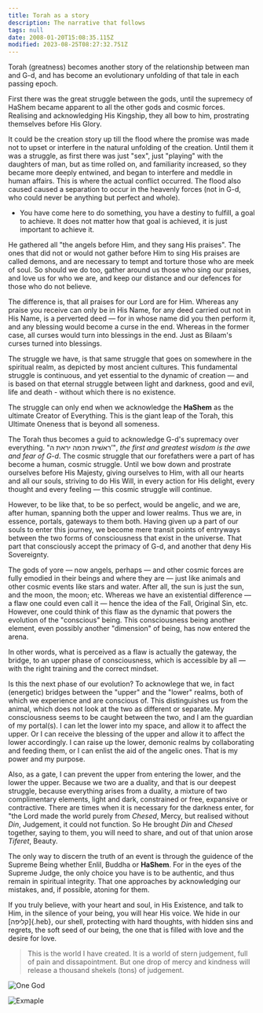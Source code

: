 ```yaml
---
title: Torah as a story
description: The narrative that follows
tags: null
date: 2008-01-20T15:08:35.115Z
modified: 2023-08-25T08:27:32.751Z
---
```


Torah (greatness) becomes another story of the relationship between man and G-d, and has become an evolutionary unfolding of that tale in each passing epoch.

First there was the great struggle between the gods, until the supremecy of HaShem became apparent to all the other gods and cosmic forces. Realising and acknowledging His Kingship, they all bow to him, prostrating themselves before His Glory.

It could be the creation story up till the flood where the promise was made not to upset or interfere in the natural unfolding of the creation. Until them it was a struggle, as first there was just "sex", just "playing" with the daughters of man, but as time rolled on, and familiarity increased, so they became more deeply entwined, and began to interfere and meddle in human affairs. This is where the actual conflict occurred. The flood also caused caused a separation to occur in the heavenly forces (not in G-d, who could never be anything but perfect and whole).

- You have come here to do something, you have a destiny to fulfill, a goal to achieve. It does not matter how that goal is achieved, it is just important to achieve it.

He gathered all "the angels before Him, and they sang His praises". The ones that did not or would not gather before Him to sing His praises are called demons, and are necessary to tempt and torture those who are meek of soul. So should we do too, gather around us those who sing our praises, and love us for who we are, and keep our distance and our defences for those who do not believe.

The difference is, that all praises for our Lord are for Him. Whereas any praise you receive can only be in His Name, for any deed carried out not in His Name, is a perverted deed &mdash; for in whose name did you then perform it, and any blessing would become a curse in the end. Whereas in the former case, all curses would turn into blessings in the end. Just as Bilaam's curses turned into blessings.

The struggle we have, is that same struggle that goes on somewhere in the spiritual realm, as depicted by most ancient cultures. This fundamental struggle is continuous, and yet essential to the dynamic of creation &mdash; and is based on that eternal struggle between light and darkness, good and evil, life and death - without which there is no existence.

The struggle can only end when we acknowledge the **HaShem** as the ultimate Creator of Everything. This is the giant leap of the Torah, this Ultimate Oneness that is beyond all someness.

The Torah thus becomes a guid to acknowledge G-d's supremacy over everything. "ראשׁית חכמה יראת ה’", _the first and greatest wisdom is the awe and fear of G-d_. The cosmic struggle that our forefathers were a part of has become a human, cosmic struggle. Until we bow down and prostrate ourselves before His Majesty, giving ourselves to Him, with all our hearts and all our souls, striving to do His Will, in every action for His delight, every thought and every feeling &mdash; this cosmic struggle will continue.

However, to be like that, to be so perfect, would be angelic, and we are, after human, spanning both the upper and lower realms.  Thus we are, in essence, portals, gateways to them both. Having given up a part of our souls to enter this journey,  we become mere transit points of entryways between the two forms of consciousness that exist in the universe. That part that consciously accept the primacy of G-d, and another that deny His Sovereignty.

The gods of yore &mdash; now angels, perhaps &mdash; and other cosmic forces are fully emodied in their beings and where they are &mdash; just like animals and other cosmic events like stars and water. After all, the sun is just the sun, and the moon, the moon; etc. Whereas we have an existential difference &mdash; a flaw one could even call it &mdash; hence the idea of the Fall, Original Sin, etc. However, one could think of this flaw as the dynamic that powers the evolution of the "conscious" being. This consciousness being another element, even possibly another "dimension" of being, has now entered the arena.

In other words, what is perceived as a flaw is actually the gateway, the bridge, to an upper phase of consciousness, which is accessible by all &mdash; with the right training and the correct mindset.

Is this the next phase of our evolution? To acknowlege that we, in fact (energetic) bridges between the "upper" and the "lower" realms, both of which we experience and are conscious of. This distinguishes us from the animal, which does not look at the two as different or separate. My consciousness seems to be caught between the two, and I am the guardian of my portal(s). I can let the lower into my space, and allow it to affect the upper. Or I can receive the blessing of the upper and allow it to affect the lower accordingly. I can raise up the lower, demonic realms by collaborating and feeding them, or I can enlist the aid of the angelic ones. That is my power and my purpose.

Also, as a gate, I can prevent the upper from entering the lower, and the lower the upper. Because we two are a duality, and that is our deepest struggle, because everything arises from a duality, a mixture of two complimentary elements, light and dark, constrained or free, expansive or contractive. There are times when it is necessary for the darkness enter, for "the Lord made the world purely from _Chesed_, Mercy, but realised without _Din_, Judgement, it could not function. So He brought _Din_ and _Chesed_ together, saying to them, you will need to share, and out of that union arose _Tiferet_, Beauty.

The only way to discern the truth of an event is through the guidence of the Supreme Being whether Enlil, Buddha or **HaShem**. For in the eyes of the Supreme Judge, the only choice you have is to be authentic, and thus remain in spiritual integrity. That one approaches by acknowledging our mistakes, and, if possible, atoning for them.

If you truly believe, with your heart and soul, in His Existence, and talk to Him, in the silence of your being, you will hear His voice. We hide in our [קליפה]{.heb}, our shell, protecting with hard thoughts, with hidden sins and regrets, the soft seed of our being, the one that is filled with love and the desire for love.

> This is the world I have created. It is a world of stern judgement, full of pain and dissapointment. But one drop of mercy and kindness will release a thousand shekels (tons) of judgement.

![One God](/posts/img/neshama/one_god.png)

![Exmaple](/posts/img/neshama/mesopotamia.png)

